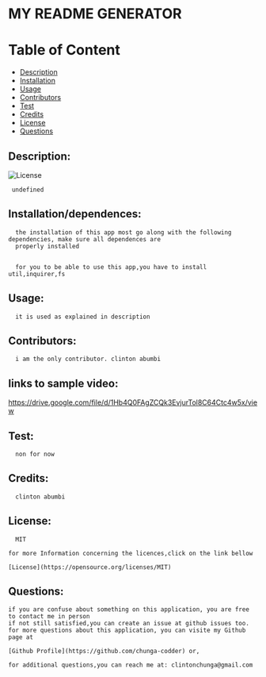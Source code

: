 

# MY README GENERATOR

# Table of Content

- [Description](#description)
- [Installation](#installation)
- [Usage](#usage)
- [Contributors](#contributors)
- [Test](#test)
- [Credits](#credits)
- [License](#license)
- [Questions](#questions)

## Description:

![License](https://img.shield.io/badge/License-MIT-blue.svg)

     undefined

## Installation/dependences:

      the installation of this app most go along with the following dependencies, make sure all dependences are 
      properly installed
       
      
      for you to be able to use this app,you have to install util,inquirer,fs
      

## Usage:

      it is used as explained in description

 ## Contributors:

      i am the only contributor. clinton abumbi

## links to sample video:
https://drive.google.com/file/d/1Hb4Q0FAgZCQk3EvjurTol8C64Ctc4w5x/view

## Test:

      non for now

## Credits:

      clinton abumbi

## License:

      MIT

    for more Information concerning the licences,click on the link bellow 

    [License](https://opensource.org/licenses/MIT)
      
      
 ## Questions:
    if you are confuse about something on this application, you are free to contact me in person
    if not still satisfied,you can create an issue at github issues too.
    for more questions about this application, you can visite my Github page at 

    [Github Profile](https://github.com/chunga-codder) or,

    for additional questions,you can reach me at: clintonchunga@gmail.com

